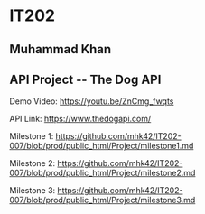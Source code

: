 # IT202

## Muhammad Khan 

## API Project -- The Dog API

Demo Video: https://youtu.be/ZnCmg_fwqts

API Link: https://www.thedogapi.com/

Milestone 1: https://github.com/mhk42/IT202-007/blob/prod/public_html/Project/milestone1.md

Milestone 2: https://github.com/mhk42/IT202-007/blob/prod/public_html/Project/milestone2.md

Milestone 3: https://github.com/mhk42/IT202-007/blob/prod/public_html/Project/milestone3.md

